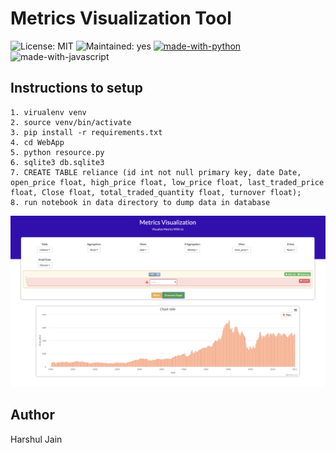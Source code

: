 Metrics Visualization Tool
==========================

![License: MIT](https://img.shields.io/badge/License-MIT-Green.svg)
![Maintained: yes](https://img.shields.io/badge/Maintained-Yes-Green.svg)
[![made-with-python](https://img.shields.io/badge/Made%20with-Python-blue.svg)](https://www.python.org/)
![made-with-javascript](https://img.shields.io/badge/Made%20with-Javascript-blue.svg)

## Instructions to setup

```
1. virualenv venv
2. source venv/bin/activate
3. pip install -r requirements.txt
4. cd WebApp
5. python resource.py
6. sqlite3 db.sqlite3
7. CREATE TABLE reliance (id int not null primary key, date Date, open_price float, high_price float, low_price float, last_traded_price float, Close float, total_traded_quantity float, turnover float);
8. run notebook in data directory to dump data in database
```

![image](https://github.com/harshul1610/MetricsVisualization/blob/master/images/Visualization.png)

## Author
Harshul Jain

